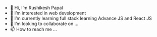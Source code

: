 - 👋 Hi, I’m Rushikesh Papal
- 👀 I’m interested in web development
- 🌱 I’m currently learning full stack learning Advance JS and React JS
- 💞️ I’m looking to collaborate on ...
- 📫 How to reach me ...

<!---
rushsh67/rushsh67 is a ✨ special ✨ repository because its `README.md` (this file) appears on your GitHub profile.
You can click the Preview link to take a look at your changes.
--->
